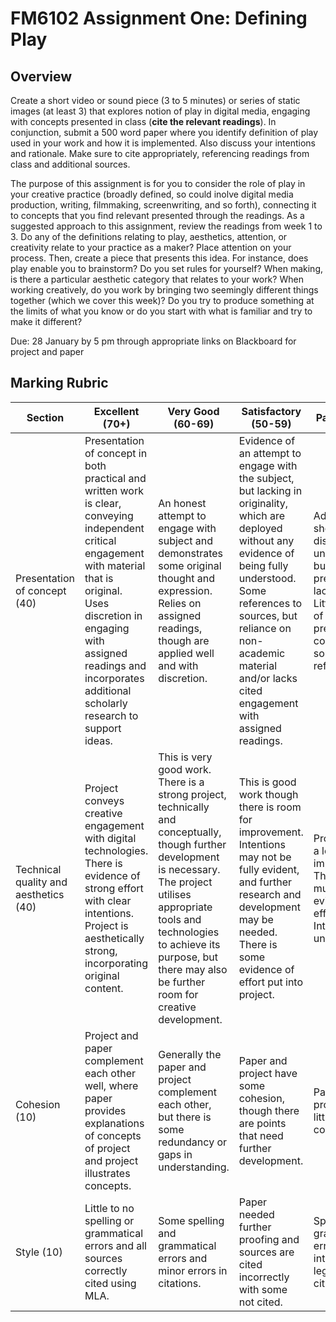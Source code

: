 # FM6102 Assignment One: Defining Play

## Overview

Create a short video or sound piece (3 to 5 minutes) or series of static images (at least 3) that explores notion of play in digital media, engaging with concepts presented in class (**cite the relevant readings**). In conjunction, submit a 500 word paper where you identify definition of play used in your work and how it is implemented. Also discuss your intentions and rationale. Make sure to cite appropriately, referencing readings from class and additional sources.  

The purpose of this assignment is for you to consider the role of play in your creative practice (broadly defined, so could inolve digital media production, writing, filmmaking, screenwriting, and so forth), connecting it to concepts that you find relevant presented through the readings. As a suggested approach to this assignment, review the readings from week 1 to 3. Do any of the definitions relating to play, aesthetics, attention, or creativity relate to your practice as a maker? Place attention on your process. Then, create a piece that presents this idea. For instance, does play enable you to brainstorm? Do you set rules for yourself? When making, is there a particular aesthetic category that relates to your work? When working creatively, do you work by bringing two seemingly different things together (which we cover this week)? Do you try to produce something at the limits of what you know or do you start with what is familiar and try to make it different?

Due: 28 January by 5 pm through appropriate links on Blackboard for project and paper  

## Marking Rubric

Section | Excellent (70+) | Very Good (60-69) | Satisfactory (50-59) | Pass (40-49)
---|---|---|---|---
Presentation of concept (40) | Presentation of concept in both practical and written work is clear, conveying independent critical engagement with material that is original. Uses discretion in engaging with assigned readings and incorporates additional scholarly research to support ideas. | An honest attempt to engage with subject and demonstrates some original thought and expression. Relies on assigned readings, though are applied well and with discretion. |Evidence of an attempt to engage with the subject, but lacking in originality, which are deployed without any evidence of being fully understood. Some references to sources, but reliance on non-academic material and/or lacks cited engagement with assigned readings. | Adequate, shows some display of understanding, but is poorly presented and lacking detail. Little display of effort to present concept. No sources are referenced.  
Technical quality and aesthetics (40) | Project conveys creative engagement with digital technologies. There is evidence of strong effort with clear intentions. Project is aesthetically strong, incorporating original content. | This is very good work. There is a strong project, technically and conceptually, though further development is necessary. The project utilises appropriate tools and technologies to achieve its purpose, but there may also be further room for creative development. | This is good work though there is room for improvement. Intentions may not be fully evident, and further research and development may be needed. There is some evidence of effort put into project. | Project needs a lot of improving. There is not much evidence of effort. Intentions are unclear.  
Cohesion (10) | Project and paper complement each other well, where paper provides explanations of concepts of project and project illustrates concepts. | Generally the paper and project complement each other, but there is some redundancy or gaps in understanding. | Paper and project have some cohesion, though there are points that need further development. | Paper and project have little if any connection.  
Style (10) | Little to no spelling or grammatical errors and all sources correctly cited using MLA. | Some spelling and grammatical errors and minor errors in citations. | Paper needed further proofing and sources are cited incorrectly with some not cited. | Spelling and grammatical errors interfere with legibility. No citations.

